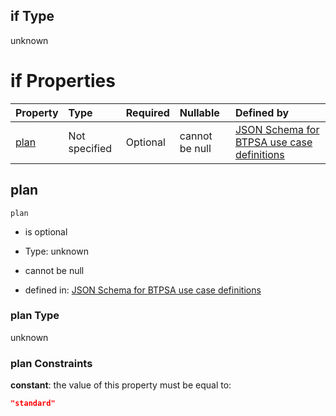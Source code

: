 ## if Type

unknown

# if Properties

| Property      | Type          | Required | Nullable       | Defined by                                                                                                                                                                                                                                  |
| :------------ | :------------ | :------- | :------------- | :------------------------------------------------------------------------------------------------------------------------------------------------------------------------------------------------------------------------------------------ |
| [plan](#plan) | Not specified | Optional | cannot be null | [JSON Schema for BTPSA use case definitions](btpsa-usecase-properties-services-items-allof-1-then-allof-77-then-allof-3-if-properties-plan.md "undefined#/properties/services/items/allOf/1/then/allOf/77/then/allOf/3/if/properties/plan") |

## plan



`plan`

*   is optional

*   Type: unknown

*   cannot be null

*   defined in: [JSON Schema for BTPSA use case definitions](btpsa-usecase-properties-services-items-allof-1-then-allof-77-then-allof-3-if-properties-plan.md "undefined#/properties/services/items/allOf/1/then/allOf/77/then/allOf/3/if/properties/plan")

### plan Type

unknown

### plan Constraints

**constant**: the value of this property must be equal to:

```json
"standard"
```

